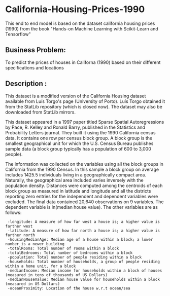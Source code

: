 # California-Housing-Prices-1990 

This end to end model is based on the dataset california housing prices (1990) from the book "Hands-on Machine Learning with Scikit-Learn and Tensorflow" 

## Business Problem:
To predict the prices of houses in Californa (1990) based on their different specifications and locations

## Description :
This dataset is a modified version of the California Housing dataset available from Luís Torgo's page (University of Porto). Luís Torgo obtained it from the StatLib repository (which is closed now). The dataset may also be downloaded from StatLib mirrors.

This dataset appeared in a 1997 paper titled Sparse Spatial Autoregressions by Pace, R. Kelley and Ronald Barry, published in the Statistics and Probability Letters journal. They built it using the 1990 California census data. It contains one row per census block group. A block group is the smallest geographical unit for which the U.S. Census Bureau publishes sample data (a block group typically has a population of 600 to 3,000 people).

The information was collected on the variables using all the block groups in California from the 1990 Census. In this sample a block group on average includes 1425.5 individuals living in a geographically compact area. Naturally, the geographical area included varies inversely with the population density. Distances were computed among the centroids of each block group as measured in latitude and longitude and all the districts reporting zero entries for the independent and dependent variables were excluded. The final data contained 20,640 observations on 9 variables. The dependent variable is ln(median house value). The other variables are as follows:

     -longitude: A measure of how far west a house is; a higher value is farther west
     -latitude: A measure of how far north a house is; a higher value is farther north  
     -housingMedianAge: Median age of a house within a block; a lower number is a newer building
     -totalRooms: Total number of rooms within a block
     -totalBedrooms: Total number of bedrooms within a block
     -population: Total number of people residing within a block
     -households: Total number of households, a group of people residing within a home unit, for a block
     -medianIncome: Median income for households within a block of houses (measured in tens of thousands of US Dollars)
     -medianHouseValue: Median house value for households within a block (measured in US Dollars)  
     -oceanProximity: Location of the house w.r.t ocean/sea
